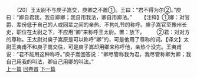 　　（20）王太尉不与庾子嵩交，庾卿之不置①。王曰：“君不得为尔②。”庾曰：“卿自君我，我自卿卿；我自用我法，卿自用卿法。”
　　【注释】①卿：对官爵、辈份低于自己的人或同辈之间的亲热、不拘礼节的称呼。庾子嵩官至豫州长史，职位在太尉之下，不应用“卿”来称呼王太尉。置：放下。
　　②君：对对方的尊称。王太尉对庾子嵩原是可以称呼“卿”的，可是他用了尊称的词。【译文】太尉王夷甫不和庾子嵩交往，可是庾子嵩却用卿来称呼他，亲热个没完。王夷甫说：“君不能用这种称呼。”庾子嵩回答说：“卿尽管称我为君，我尽管称卿为卿；我自己用我的叫法，卿自己用卿的叫法。”
<br>[上一篇](05_19) [回卷首](05_00) [下一篇](05_21)
